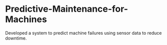 # Predictive-Maintenance-for-Machines
Developed a system to predict machine failures using sensor data to reduce downtime.
